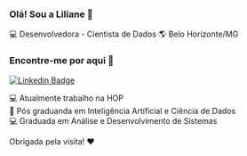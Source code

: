 ### Olá! Sou a Liliane 👋

💻 Desenvolvedora - Cientista de Dados 🌎 Belo Horizonte/MG

### Encontre-me por aqui :woman: 

[![Linkedin Badge](https://img.shields.io/badge/-LilianeAquino-yellow?style=flat-square&logo=Linkedin&logoColor=white&link=https://www.linkedin.com/in/liliane-l-de-aquino-a2999898)](https://www.linkedin.com/in/liliane-l-de-aquino-a2999898)


💻 Atualmente trabalho na HOP<br>
:robot: Pós graduanda em Inteligência Artificial e Ciência de Dados<br>
💻 Graduada em Análise e Desenvolvimento de Sistemas<br>


Obrigada pela visita! :heart:
